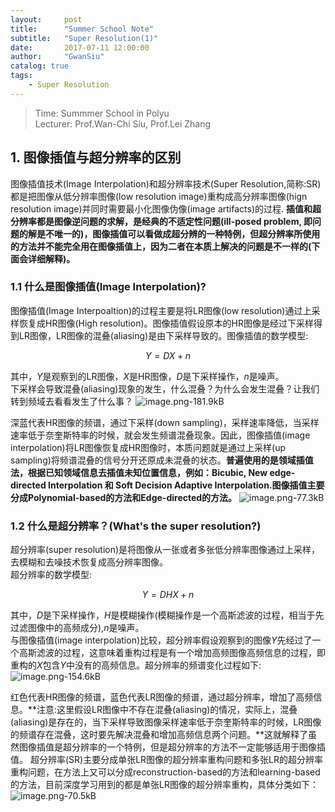 ```yaml
---
layout:     post
title:      "Summer School Note"
subtitle:   "Super Resolution(1)"
date:       2017-07-11 12:00:00
author:     "GwanSiu"
catalog: true
tags:
    - Super Resolution
---
```


> Time: Summmer School in Polyu  
> Lecturer: Prof.Wan-Chi Siu, Prof.Lei Zhang

## 1. 图像插值与超分辨率的区别
图像插值技术(Image Interpolation)和超分辨率技术(Super Resolution,简称:SR)都是把图像从低分辨率图像(low resolution image)重构成高分辨率图像(hign resolution image)并同时需要最小化图像伪像(image artifacts)的过程. **插值和超分辨率都是图像逆问题的求解，是经典的不适定性问题(ill-posed problem, 即问题的解是不唯一的)，图像插值可以看做成超分辨的一种特例，但超分辨率所使用的方法并不能完全用在图像插值上，因为二者在本质上解决的问题是不一样的(下面会详细解释)。**

### 1.1 什么是图像插值(Image Interpolation)?
图像插值(Image Interpoaltion)的过程主要是将LR图像(low resolution)通过上采样恢复成HR图像(High resolution)。图像插值假设原本的HR图像是经过下采样得到LR图像，LR图像的混叠(aliasing)是由下采样导致的。图像插值的数学模型:

$$Y=DX+n \label{1}$$

其中，$Y$是观察到的LR图像，$X$是HR图像，$D$是下采样操作，$n$是噪声。  
下采样会导致混叠(aliasing)现象的发生，什么混叠？为什么会发生混叠？让我们转到频域去看看发生了什么事？
![image.png-181.9kB][1]

深蓝代表HR图像的频谱，通过下采样(down sampling)，采样速率降低，当采样速率低于奈奎斯特率的时候，就会发生频谱混叠现象。因此，图像插值(image interpolation)将LR图像恢复成HR图像时，本质问题就是通过上采样(up sampling)将频谱混叠的信号分开还原成未混叠的状态。**普遍使用的是领域插值法，根据已知领域信息去插值未知位置信息，例如：Bicubic, New edge-directed Interpolation 和 Soft Decision Adaptive Interpolation.图像插值主要分成Polynomial-based的方法和Edge-directed的方法。**
![image.png-77.3kB][3]


### 1.2 什么是超分辨率？(What's the super resolution?)
超分辨率(super resolution)是将图像从一张或者多张低分辨率图像通过上采样，去模糊和去噪技术恢复成高分辨率图像。  
超分辨率的数学模型:

$$Y=DHX+n$$

其中，$D$是下采样操作，$H$是模糊操作(模糊操作是一个高斯滤波的过程，相当于先过滤图像中的高频成分),$n$是噪声。  
与图像插值(image interpolation)比较，超分辨率假设观察到的图像$Y$先经过了一个高斯滤波的过程，这意味着重构过程是有一个增加高频图像高频信息的过程，即重构的$X$包含$Y$中没有的高频信息。超分辨率的频谱变化过程如下:
![image.png-154.6kB][2]

红色代表HR图像的频谱，蓝色代表LR图像的频谱，通过超分辨率，增加了高频信息。**注意:这里假设LR图像中不存在混叠(aliasing)的情况，实际上，混叠(aliasing)是存在的，当下采样导致图像采样速率低于奈奎斯特率的时候，LR图像的频谱存在混叠，这时要先解决混叠和增加高频信息两个问题。**这就解释了虽然图像插值是超分辨率的一个特例，但是超分辨率的方法不一定能够适用于图像插值。
超分辨率(SR)主要分成单张LR图像的超分辨率重构问题和多张LR的超分辨率重构问题，在方法上又可以分成reconstruction-based的方法和learning-based的方法，目前深度学习用到的都是单张LR图像的超分辨率重构，具体分类如下：
![image.png-70.5kB][4]












[1]: http://static.zybuluo.com/GwanSiu/42xcl9limpvtkcd5dm5xyjft/image.png
[2]: http://static.zybuluo.com/GwanSiu/v6p8ecllqghyirll48idq39n/image.png
[3]: http://static.zybuluo.com/GwanSiu/1l062x3sxgg8szaazk8cfcxd/image.png
[4]: http://static.zybuluo.com/GwanSiu/hn7qebuqgz88kvtaybhzl78f/image.png
